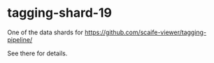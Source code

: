 # tagging-shard-19

One of the data shards for https://github.com/scaife-viewer/tagging-pipeline/

See there for details.
